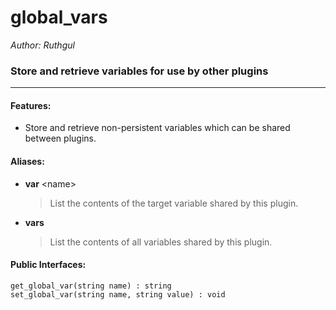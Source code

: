 # global_vars

*Author: Ruthgul*<br />

### Store and retrieve variables for use by other plugins

------

#### Features:

- Store and retrieve non-persistent variables which can be shared between plugins.

#### Aliases:
- **var** \<name>
  > List the contents of the target variable shared by this plugin.

- **vars**
  > List the contents of all variables shared by this plugin.

#### Public Interfaces:
```
get_global_var(string name) : string
set_global_var(string name, string value) : void
```
